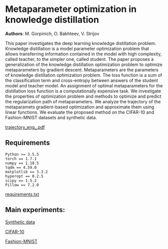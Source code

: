 # Metaparameter optimization in knowledge distillation

**Authors**: M. Gorpinich, O. Bakhteev, V. Strijov

This paper investigates the deep learning knowledge distillation problem. Knowledge distillation is a model parameter optimization problem that allows transferring information contained in the model with high complexity, called teacher, to the simpler one, called student. The paper proposes a generalization of the knowledge distillation optimization problem to optimize metaparameters by gradient descent. Metaparameters are the parameters of knowledge distillation optimization problem. The loss function is a sum of the classification term and cross-entropy between answers of the student model and teacher model. An assignment of optimal metaparameters for the distillation loss function is a computationally expensive task. We investigate the properties of optimization problem and methods to optimize and predict the regularization path of metaparameters. We analyze the trajectory of the metaparamets gradient-based optimization and approximate them using linear functions.  We evaluate the proposed method on the CIFAR-10 and Fashion-MNIST datasets and synthetic data.

[trajectory_eng_.pdf](https://github.com/Intelligent-Systems-Phystech/MetaOptDistillation/files/8884866/trajectory_eng_.pdf)

## Requirements

```
Python >= 3.5.5
torch == 1.7.1
numpy == 1.18.5
tqdm == 4.59.0
matplotlib == 3.3.2
hyperopt == 0.2.5
scipy == 1.5.2
Pillow == 7.2.0
```

[requirements.txt](https://github.com/Intelligent-Systems-Phystech/2021-Project-84/blob/main/requirements.txt)

## Main experiments:

[Synthetic data](https://github.com/Intelligent-Systems-Phystech/2021-Project-84/blob/main/notebooks/synthetic_data_experiment.ipynb)

[CIFAR-10](https://github.com/Intelligent-Systems-Phystech/2021-Project-84/blob/main/notebooks/full_cifar_data_experiment.ipynb)

[Fashion-MNIST](https://github.com/Intelligent-Systems-Phystech/2021-Project-84/blob/main/notebooks/full_fmnist_data_experiment.ipynb)

